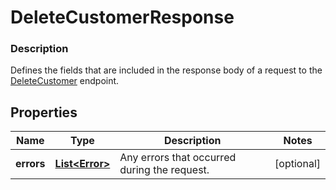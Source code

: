 
# DeleteCustomerResponse

### Description

Defines the fields that are included in the response body of a request to the [DeleteCustomer](#endpoint-deletecustomer) endpoint.

## Properties
Name | Type | Description | Notes
------------ | ------------- | ------------- | -------------
**errors** | [**List&lt;Error&gt;**](Error.md) | Any errors that occurred during the request. |  [optional]



